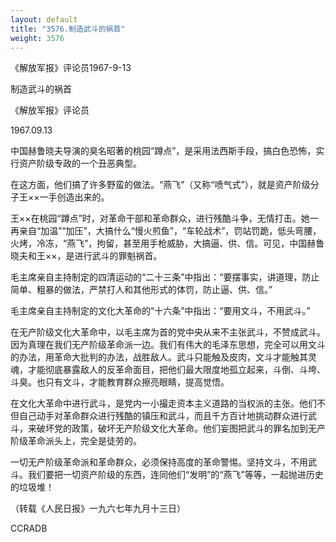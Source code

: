 ```yaml
---
layout: default
title: "3576.制造武斗的祸首"
weight: 3576
---
```


《解放军报》评论员1967-9-13

制造武斗的祸首

《解放军报》评论员

1967.09.13

中国赫鲁晓夫导演的臭名昭著的桃园“蹲点”，是采用法西斯手段，搞白色恐怖，实行资产阶级专政的一个丑恶典型。

在这方面，他们搞了许多野蛮的做法。“燕飞”（又称“喷气式”），就是资产阶级分子王××一手创造出来的。

王××在桃园“蹲点”时，对革命干部和革命群众，进行残酷斗争，无情打击。她一再亲自“加温”“加压”，大搞什么“慢火煎鱼”，“车轮战术”，罚站罚跪，低头弯腰，火烤，冷冻，“燕飞”，拘留，甚至用手枪威胁，大搞逼、供、信。可见，中国赫鲁晓夫和王××，是进行武斗的罪魁祸首。

毛主席亲自主持制定的四清运动的“二十三条”中指出：“要摆事实，讲道理，防止简单、粗暴的做法，严禁打人和其他形式的体罚，防止逼、供、信。”

毛主席亲自主持制定的文化大革命的“十六条”中指出：“要用文斗，不用武斗。”

在无产阶级文化大革命中，以毛主席为首的党中央从来不主张武斗，不赞成武斗。因为真理在我们无产阶级革命派一边。我们有伟大的毛泽东思想，完全可以用文斗的办法，用革命大批判的办法，战胜敌人。武斗只能触及皮肉，文斗才能触其灵魂，才能彻底暴露敌人的反革命面目，把他们最大限度地孤立起来，斗倒、斗垮、斗臭。也只有文斗，才能教育群众擦亮眼睛，提高觉悟。

在文化大革命中进行武斗，是党内一小撮走资本主义道路的当权派的主张。他们不但自己动手对革命群众进行残酷的镇压和武斗，而且千方百计地挑动群众进行武斗，来破坏党的政策，破坏无产阶级文化大革命。他们妄图把武斗的罪名加到无产阶级革命派头上，完全是徒劳的。

一切无产阶级革命派和革命群众，必须保持高度的革命警惕。坚持文斗，不用武斗。我们要把一切资产阶级的东西，连同他们“发明”的“燕飞”等等，一起抛进历史的垃圾堆！

（转载《人民日报》一九六七年九月十三日）

CCRADB

